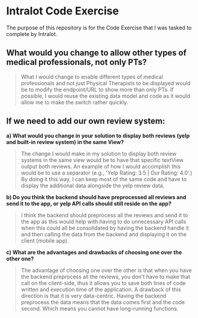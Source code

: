 # Intralot Code Exercise
The purpose of this repository is for the Code Exercise that I was tasked to complete by Intralot.


## What would you change to allow other types of medical professionals, not only PTs?
  > What I would change to enable different types of medical professionals and not just Physical Therapists to be displayed would be to modify the endpoint/URL to show more than only PTs. If possible, I would reuse the existing data model and code as it would allow me to make the switch rather quickly.

## If we need to add our own review system:
  **a) What would you change in your solution to display both reviews (yelp and built-in review system) in the same View?** 
  > The change I would make in my solution to display both review systems in the same view would be to have that specific textView output both reviews. An example of how I would accomplish this would be to use a separator (e.g., 'Yelp Rating: 3.5 | Our Rating: 4.0'.) By doing it this way, I can keep most of the same code and have to display the additional data alongside the yelp review data.
  
  **b) Do you think the backend should have preprocessed all reviews and send it to the app, or yelp API calls should still reside on the app?**
  > I think the backend should preprocess all the reviews and send it to the app as this would help with having to do unnecessary API calls when this could all be consolidated by having the backend handle it and then calling the data from the backend and displaying it on the client (mobile app).
  
  **c) What are the advantages and drawbacks of choosing one over the other one?**
  > The advantage of choosing one over the other is that when you have the backend preprocess all the reviews, you don't have to make that call on the client-side, thus it allows you to save both lines of code written and execution time of the application. A drawback of this direction is that it is very data-centric. Having the backend preprocess the data means that the data comes first and the code second. Which means you cannot have long-running functions.

